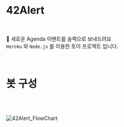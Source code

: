 # 42Alert

<br/>

📨 새로운 Agenda 이벤트를 슬랙으로 보내드려요 <br/>
`Heroku` 와 `Node.js` 를 이용한 토이 프로젝트 입니다.

<br/>

# 봇 구성

<br/>
<br/>

![42Alert_FlowChart](https://user-images.githubusercontent.com/74334399/137345811-90f4612c-53c7-4557-ad7f-8d874c5ef7ba.png)


